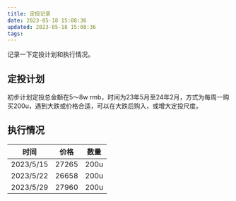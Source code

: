 ```yaml
---
title: 定投记录
date: 2023-05-18 15:08:36
updated: 2023-05-18 15:08:36
tags:
---
```


记录一下定投计划和执行情况。

## 定投计划
初步计划定投总金额在5～8w rmb，时间为23年5月至24年2月，方式为每周一购买200u，遇到大跌或价格合适，可以在大跌后购入，或增大定投尺度。

## 执行情况

|  时间          |  价格  |  数量 
|  ----         | ----  | ----  
|2023/5/15      | 27265   | 200u
|2023/5/22      | 26658   | 200u
|2023/5/29      | 27960   | 200u
